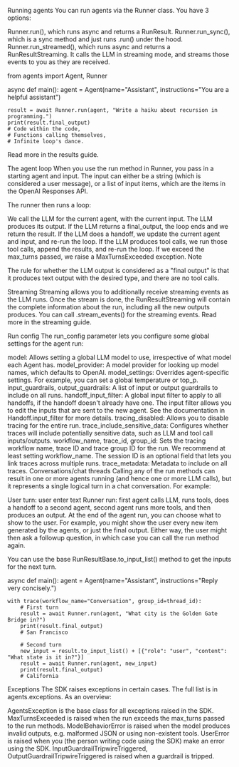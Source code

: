 Running agents
You can run agents via the Runner class. You have 3 options:

Runner.run(), which runs async and returns a RunResult.
Runner.run_sync(), which is a sync method and just runs .run() under the hood.
Runner.run_streamed(), which runs async and returns a RunResultStreaming. It calls the LLM in streaming mode, and streams those events to you as they are received.

from agents import Agent, Runner

async def main():
    agent = Agent(name="Assistant", instructions="You are a helpful assistant")

    result = await Runner.run(agent, "Write a haiku about recursion in programming.")
    print(result.final_output)
    # Code within the code,
    # Functions calling themselves,
    # Infinite loop's dance.
Read more in the results guide.

The agent loop
When you use the run method in Runner, you pass in a starting agent and input. The input can either be a string (which is considered a user message), or a list of input items, which are the items in the OpenAI Responses API.

The runner then runs a loop:

We call the LLM for the current agent, with the current input.
The LLM produces its output.
If the LLM returns a final_output, the loop ends and we return the result.
If the LLM does a handoff, we update the current agent and input, and re-run the loop.
If the LLM produces tool calls, we run those tool calls, append the results, and re-run the loop.
If we exceed the max_turns passed, we raise a MaxTurnsExceeded exception.
Note

The rule for whether the LLM output is considered as a "final output" is that it produces text output with the desired type, and there are no tool calls.

Streaming
Streaming allows you to additionally receive streaming events as the LLM runs. Once the stream is done, the RunResultStreaming will contain the complete information about the run, including all the new outputs produces. You can call .stream_events() for the streaming events. Read more in the streaming guide.

Run config
The run_config parameter lets you configure some global settings for the agent run:

model: Allows setting a global LLM model to use, irrespective of what model each Agent has.
model_provider: A model provider for looking up model names, which defaults to OpenAI.
model_settings: Overrides agent-specific settings. For example, you can set a global temperature or top_p.
input_guardrails, output_guardrails: A list of input or output guardrails to include on all runs.
handoff_input_filter: A global input filter to apply to all handoffs, if the handoff doesn't already have one. The input filter allows you to edit the inputs that are sent to the new agent. See the documentation in Handoff.input_filter for more details.
tracing_disabled: Allows you to disable tracing for the entire run.
trace_include_sensitive_data: Configures whether traces will include potentially sensitive data, such as LLM and tool call inputs/outputs.
workflow_name, trace_id, group_id: Sets the tracing workflow name, trace ID and trace group ID for the run. We recommend at least setting workflow_name. The session ID is an optional field that lets you link traces across multiple runs.
trace_metadata: Metadata to include on all traces.
Conversations/chat threads
Calling any of the run methods can result in one or more agents running (and hence one or more LLM calls), but it represents a single logical turn in a chat conversation. For example:

User turn: user enter text
Runner run: first agent calls LLM, runs tools, does a handoff to a second agent, second agent runs more tools, and then produces an output.
At the end of the agent run, you can choose what to show to the user. For example, you might show the user every new item generated by the agents, or just the final output. Either way, the user might then ask a followup question, in which case you can call the run method again.

You can use the base RunResultBase.to_input_list() method to get the inputs for the next turn.


async def main():
    agent = Agent(name="Assistant", instructions="Reply very concisely.")

    with trace(workflow_name="Conversation", group_id=thread_id):
        # First turn
        result = await Runner.run(agent, "What city is the Golden Gate Bridge in?")
        print(result.final_output)
        # San Francisco

        # Second turn
        new_input = result.to_input_list() + [{"role": "user", "content": "What state is it in?"}]
        result = await Runner.run(agent, new_input)
        print(result.final_output)
        # California
Exceptions
The SDK raises exceptions in certain cases. The full list is in agents.exceptions. As an overview:

AgentsException is the base class for all exceptions raised in the SDK.
MaxTurnsExceeded is raised when the run exceeds the max_turns passed to the run methods.
ModelBehaviorError is raised when the model produces invalid outputs, e.g. malformed JSON or using non-existent tools.
UserError is raised when you (the person writing code using the SDK) make an error using the SDK.
InputGuardrailTripwireTriggered, OutputGuardrailTripwireTriggered is raised when a guardrail is tripped.